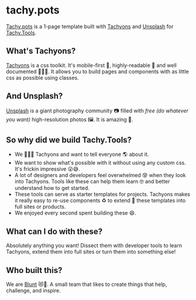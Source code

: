 # tachy.pots

[Tachy.pots](http://blunt.af/tachy.pots/) is a 1-page template built with [Tachyons](http://www.tachyons.io) and [Unsplash](http://www.unsplash.com)  for [Tachy.Tools](http://tachy.tools).

## What's Tachyons?

[Tachyons](http://www.tachyons.io) is a css toolkit. It's mobile-first 📱, highly-readable 📖 and well documented 📘📙📕. It allows you to build pages and components with as little css as possible using classes.

## And Unsplash?
[Unsplash](https://unsplash.com/) is a giant photography community 📷 filled with *free (do whatever you want)* high-resolution photos 🖼️. It is amazing 🙏.

## So why did we build Tachy.Tools?
- We 💓💓💓 Tachyons and want to tell everyone 🌎 about it.
- We want to show what's possible with it without using any custom css. It's frickin impressive 😮😅.
- A lot of designers and developers feel overwhelmed 😰 when they look into Tachyons. Tools like these can help them learn 🤓 and better understand how to get started.
- These tools can serve as starter templates for projects. Tachyons makes it really easy to re-use components ♻️ to extend 🚀 these templates into full sites or products.
- We enjoyed every second spent building these 😄.

## What can I do with these?
Absolutely anything you want! Dissect them with developer tools to learn Tachyons, extend them into full sites or turn them into something else!

## Who built this?
We are [Blunt](http://blunt.af) 😻🐻. A small team that likes to create things that help, challenge, and inspire.
